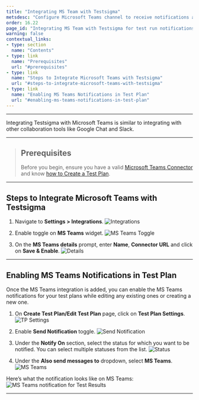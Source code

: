 ```yaml
---
title: "Integrating MS Team with Testsigma"
metsdesc: "Configure Microsoft Teams channel to receive notifications about Test Results in real-time from Testsigma Application | Testsigms Integration with MS Team"
order: 16.22
page_id: "Integrating MS Team with Testsigma for test run notifications"
warning: false
contextual_links:
- type: section
  name: "Contents"
- type: link
  name: "Prerequisites"
  url: "#prerequisites"
- type: link
  name: "Steps to Integrate Microsoft Teams with Testsigma"
  url: "#steps-to-integrate-microsoft-teams-with-testsigma"
- type: link
  name: "Enabling MS Teams Notifications in Test Plan"
  url: "#enabling-ms-teams-notifications-in-test-plan"
---
```


---

Integrating Testsigma with Microsoft Teams is similar to integrating with other collaboration tools like Google Chat and Slack.

---

> ## **Prerequisites**
>
> 
> Before you begin, ensure you have a valid [Microsoft Teams Connector](https://docs.microsoft.com/en-us/microsoftteams/platform/webhooks-and-connectors/how-to/add-incoming-webhook) and know [how to Create a Test Plan](https://testsigma.com/docs/test-management/test-plans/overview/#steps-to-create-a-test-plan).



---

## **Steps to Integrate Microsoft Teams with Testsigma**


1. Navigate to **Settings > Integrations**.
![Integrations](https://s3.amazonaws.com/static-docs.testsigma.com/new_images/projects/applications/mstinav.png)


2. Enable toggle on **MS Teams** widget.
![MS Teams Toggle](https://s3.amazonaws.com/static-docs.testsigma.com/new_images/projects/applications/mstitgle.png)


3. On the **MS Teams details** prompt, enter **Name**, **Connector URL** and click on **Save & Enable**.
![Details](https://s3.amazonaws.com/static-docs.testsigma.com/new_images/projects/applications/mstisaen.png)


---

## **Enabling MS Teams Notifications in Test Plan**


Once the MS Teams integration is added, you can enable the MS Teams notifications for your test plans while editing any existing ones or creating a new one.


1. On **Create Test Plan/Edit Test Plan** page, click on **Test Plan Settings**. 
![TP Settings](https://s3.amazonaws.com/static-docs.testsigma.com/new_images/projects/applications/mstitpse.png)


2. Enable **Send Notification** toggle.
![Send Notification](https://s3.amazonaws.com/static-docs.testsigma.com/new_images/projects/applications/mstiet.png)


3. Under the **Notify On** section, select the status for which you want to be notified. You can select multiple statuses from the list.
![Status](https://s3.amazonaws.com/static-docs.testsigma.com/new_images/projects/applications/mstimss.png)


4. Under the **Also send messages to** dropdown, select **MS Teams**.
![MS Teams](https://s3.amazonaws.com/static-docs.testsigma.com/new_images/projects/applications/mstismst.png)



Here’s what the notification looks like on MS Teams:
![MS Teams notification for Test Results](https://docs.testsigma.com/images/microsoft-teams/ms-teams-testsigma-notifications.png)




---